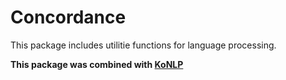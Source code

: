 Concordance 
=========================
This package includes utilitie functions for language processing.

**This package was combined with [KoNLP](https://github.com/haven-jeon/KoNLP)**


